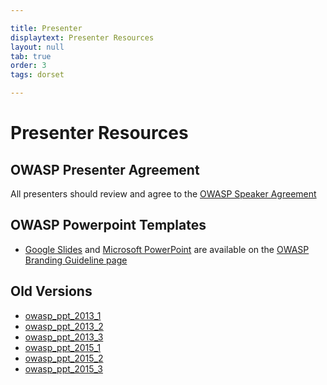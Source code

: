 ```yaml
---

title: Presenter
displaytext: Presenter Resources
layout: null
tab: true
order: 3
tags: dorset

---
```


# Presenter Resources

## OWASP Presenter Agreement
All presenters should review and agree to the [OWASP Speaker Agreement](https://owasp.org/www-policy/)

## OWASP Powerpoint Templates
* [Google Slides](https://docs.google.com/presentation/d/1tbvT9WDb0q6RN9OgsAHBjN0QHNPZay8WSule74MzzZ4/edit#slide=id.g9d2ff71b8c_0_0) and [Microsoft PowerPoint](https://owasp.org/www-policy/branding-assets/OWASP_Generic_Template_r1.potx) are available on the [OWASP Branding Guideline page](https://owasp.org/www-policy/)

## Old Versions
* [owasp_ppt_2013_1](assets/presentations/templates/owasp_ppt_2013_1.pptx "wikilink")
* [owasp_ppt_2013_2](assets/presentations/templates/owasp_ppt_2013_2.pptx "wikilink")
* [owasp_ppt_2013_3](assets/presentations/templates/owasp_ppt_2013_3.pptx "wikilink")
* [owasp_ppt_2015_1](assets/presentations/templates/owasp_ppt_2015_1.pptx "wikilink")
* [owasp_ppt_2015_2](assets/presentations/templates/owasp_ppt_2015_2.pptx "wikilink")
* [owasp_ppt_2015_3](assets/presentations/templates/owasp_ppt_2015_3.pptx "wikilink")
